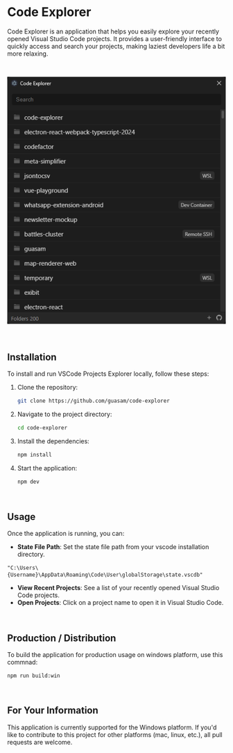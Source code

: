 # Code Explorer

Code Explorer is an application that helps you easily explore your recently opened Visual Studio Code projects. It provides a user-friendly interface to quickly access and search your projects, making laziest developers life a bit more relaxing.

<br />

<p align="center">
<img src="resources/build/app.png" />
</p>

<br />

## Installation

To install and run VSCode Projects Explorer locally, follow these steps:

1. Clone the repository:

   ```sh
   git clone https://github.com/guasam/code-explorer
   ```

2. Navigate to the project directory:

   ```sh
   cd code-explorer
   ```

3. Install the dependencies:

   ```sh
   npm install
   ```

4. Start the application:

   ```sh
   npm dev
   ```

<br />

## Usage

Once the application is running, you can:

- **State File Path**: Set the state file path from your vscode installation directory.

```
"C:\Users\{Username}\AppData\Roaming\Code\User\globalStorage\state.vscdb"
```

- **View Recent Projects**: See a list of your recently opened Visual Studio Code projects.
- **Open Projects**: Click on a project name to open it in Visual Studio Code.

<br />

## Production / Distribution

To build the application for production usage on windows platform, use this commnad:

```
npm run build:win
```

<br />

## For Your Information

This application is currently supported for the Windows platform. If you'd like to contribute to this project for other platforms (mac, linux, etc.), all pull requests are welcome.
